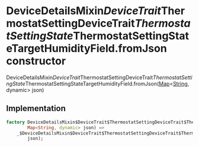


# DeviceDetailsMixin$DeviceTrait$ThermostatSettingDeviceTrait$ThermostatSettingState$ThermostatSettingStateTargetHumidityField.fromJson constructor







DeviceDetailsMixin$DeviceTrait$ThermostatSettingDeviceTrait$ThermostatSettingState$ThermostatSettingStateTargetHumidityField.fromJson([Map](https://api.dart.dev/stable/2.12.3/dart-core/Map-class.html)&lt;[String](https://api.dart.dev/stable/2.12.3/dart-core/String-class.html), dynamic> json)





## Implementation

```dart
factory DeviceDetailsMixin$DeviceTrait$ThermostatSettingDeviceTrait$ThermostatSettingState$ThermostatSettingStateTargetHumidityField.fromJson(
        Map<String, dynamic> json) =>
    _$DeviceDetailsMixin$DeviceTrait$ThermostatSettingDeviceTrait$ThermostatSettingState$ThermostatSettingStateTargetHumidityFieldFromJson(
        json);
```







